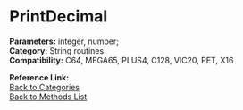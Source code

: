 # PrintDecimal

**Parameters:** integer, number;  
**Category:** String routines  
**Compatibility:** C64, MEGA65, PLUS4, C128, VIC20, PET,  X16  

**Reference Link:**  
[Back to Categories](../categories/string_routines.md)  
[Back to Methods List](../../SUMMARY.md)
